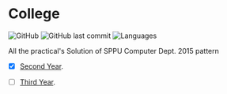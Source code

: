 # College

![GitHub](https://img.shields.io/github/license/mohitkhedkar/College?style=flat)
![GitHub last commit](https://img.shields.io/github/last-commit/mohitkhedkar/College?style=flat)
![Languages](https://img.shields.io/github/languages/count/mohitkhedkar/College?style=flat-square)

All the practical's Solution of SPPU Computer Dept. 2015 pattern 

- [x] [Second Year](https://github.com/mohitkhedkar/College/tree/main/2%20Year).

- [ ] [Third Year](https://github.com/mohitkhedkar/College/tree/main/3%20Year).
